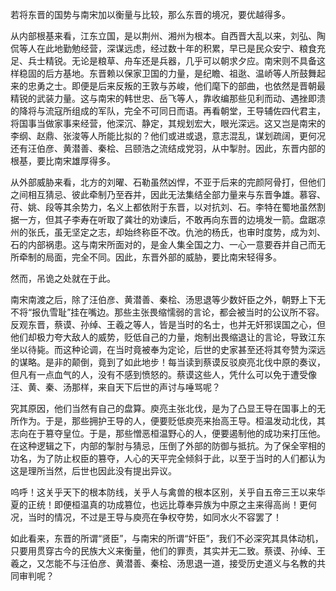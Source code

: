 若将东晋的国势与南宋加以衡量与比较，那么东晋的境况，要优越得多。

从内部根基来看，江东立国，是以荆州、湘州为根本。自西晋大乱以来，刘弘、陶侃等人在此地勤勉经营，深谋远虑，经过数十年的积累，早已是民众安宁、粮食充足、兵士精锐。无论是粮草、舟车还是兵器，几乎可以朝求夕应。南宋则不具备这样稳固的后方基地。东晋赖以保家卫国的力量，是纪瞻、祖逖、温峤等人所鼓舞起来的忠勇之士。即便是后来反叛的王敦与苏峻，他们麾下的部曲，也依然是晋朝最精锐的武装力量。这与南宋的韩世忠、岳飞等人，靠收编那些见利而动、遇挫即溃的降将与流寇所组成的军队，完全不可同日而语。再看朝堂，王导辅佐四代君主，将国事当做家事来经营，他深沉、静定，其规划宏大，眼光深远。这又岂是南宋的李纲、赵鼎、张浚等人所能比拟的？他们或进或退，意志混乱，谋划疏阔，更何况还有汪伯彦、黄潜善、秦桧、吕颐浩之流结成党羽，从中掣肘。因此，东晋内部的根基，要比南宋雄厚得多。

从外部威胁来看，北方的刘曜、石勒虽然凶悍，不亚于后来的完颜阿骨打，但他们之间相互猜忌、彼此牵制乃至吞并，因此无法集结全部力量来与东晋争雄。慕容、苻、姚、段等其余势力，名义上都依附于东晋，以对抗刘、石。李特在蜀地虽然割据一方，但其子李寿在听取了龚壮的劝谏后，不敢再向东晋的边境发一箭。盘踞凉州的张氏，虽无坚定之志，却始终称臣不改。仇池的杨氏，也审时度势，成为刘、石的内部祸患。这与南宋所面对的，是金人集全国之力、一心一意要吞并自己而无所牵制的局面，完全不同。因此，东晋外部的威胁，要比南宋轻得多。

然而，吊诡之处就在于此。

南宋南渡之后，除了汪伯彦、黄潜善、秦桧、汤思退等少数奸臣之外，朝野上下无不将“报仇雪耻”挂在嘴边。那些主张畏缩懦弱的言论，都会被当时的公议所不容。反观东晋，蔡谟、孙绰、王羲之等人，皆是当时的名士，也并无奸邪误国之心，但他们却极力夸大敌人的威势，贬低自己的力量，炮制出畏缩退让的言论，导致江东坐以待毙。而这种论调，在当时竟被奉为定论，后世的史家甚至还将其夸赞为深远的谋略。是非的颠倒，竟到了如此地步！每当读到蔡谟反驳庾亮北伐中原的奏议，但凡有一点血气的人，没有不感到愤怒的。蔡谟这些人，凭什么可以免于遭受像汪、黄、秦、汤那样，来自天下后世的声讨与唾骂呢？

究其原因，他们当然有自己的盘算。庾亮主张北伐，是为了凸显王导在国事上的无所作为。于是，那些拥护王导的人，便要贬低庾亮来抬高王导。桓温发动北伐，其志向在于篡夺皇位。于是，那些憎恶桓温野心的人，便要遏制他的成功来打压他。在这种逻辑之下，内部的掣肘与猜忌，压倒了外部的防御与抵抗。为了保全宰相的功名，为了防止权臣的篡夺，人心的天平完全倾斜于此，以至于当时的人们都认为这是理所当然，后世也因此没有提出异议。

呜呼！这关乎天下的根本防线，关乎人与禽兽的根本区别，关乎自五帝三王以来华夏的正统！即便桓温真的功成篡位，也远比尊奉异族为中原之主来得高尚！更何况，当时的情况，不过是王导与庾亮在争权夺势，如同水火不容罢了！

如此看来，东晋的所谓“贤臣”，与南宋的所谓“奸臣”，我们不必深究其具体动机，只要用贯穿古今的民族大义来衡量，他们的罪责，其实并无二致。蔡谟、孙绰、王羲之，又怎能不与汪伯彦、黄潜善、秦桧、汤思退一道，接受历史道义与名教的共同审判呢？
